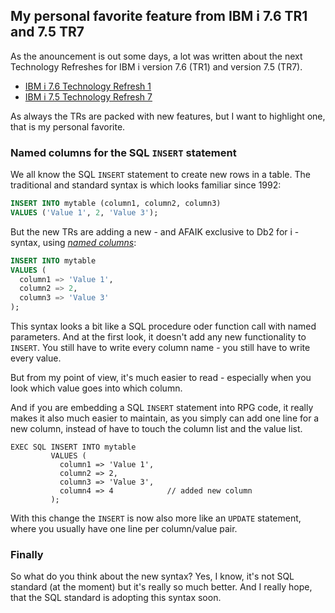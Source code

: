 ## My personal favorite feature from IBM i 7.6 TR1 and 7.5 TR7

As the anouncement is out some days, a lot was written about the next Technology Refreshes 
for IBM i version 7.6 (TR1) and version 7.5 (TR7).

- [IBM i 7.6 Technology Refresh 1](https://www.ibm.com/docs/en/announcements/adds-new-capabilities-enhancements-i-76-technology-refresh-1)
- [IBM i 7.5 Technology Refresh 7](https://www.ibm.com/docs/en/announcements/adds-new-capabilities-enhancements-i-75-technology-refresh-7)

As always the TRs are packed with new features, but I want to highlight one, that is my personal
favorite. 

### Named columns for the SQL `INSERT` statement

We all know the SQL `INSERT` statement to create new rows in a table. The traditional and 
standard syntax is which looks familiar since 1992:

  ```sql
  INSERT INTO mytable (column1, column2, column3)
  VALUES ('Value 1', 2, 'Value 3');
  ```

But the new TRs are adding a new - and AFAIK exclusive to Db2 for i - syntax, 
using *[named columns](https://www.ibm.com/docs/en/i/7.6.0?topic=statement-inserting-rows-using-values-clause)*:

  ```sql
  INSERT INTO mytable
  VALUES (
    column1 => 'Value 1',
    column2 => 2,
    column3 => 'Value 3'
  );
  ```

This syntax looks a bit like a SQL procedure oder function call with named parameters. And at the 
first look, it doesn't add any new functionality to `INSERT`. You still have to write every column
name - you still have to write every value.

But from my point of view, it's much easier to read - especially when you look which value goes 
into which column.

And if you are embedding a SQL `INSERT` statement into RPG code, it really makes it also much 
easier to maintain, as you simply can add one line for a new column, instead of have to touch 
the column list and the value list. 

  ```rpgle
  EXEC SQL INSERT INTO mytable
           VALUES (
             column1 => 'Value 1',
             column2 => 2,
             column3 => 'Value 3',
             column4 => 4            // added new column
           );
  ```

With this change the `INSERT` is now also more like an `UPDATE` statement, where you usually
have one line per column/value pair.

### Finally

So what do you think about the new syntax? Yes, I know, it's not SQL standard (at the moment)
but it's really so much better. And I really hope, that the SQL standard is adopting this 
syntax soon.
